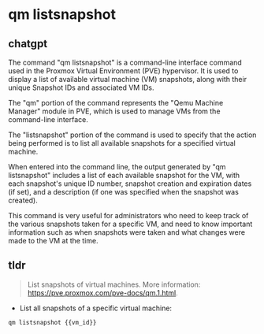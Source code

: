 # qm listsnapshot 
## chatgpt 
The command "qm listsnapshot" is a command-line interface command used in the Proxmox Virtual Environment (PVE) hypervisor. It is used to display a list of available virtual machine (VM) snapshots, along with their unique Snapshot IDs and associated VM IDs. 

The "qm" portion of the command represents the "Qemu Machine Manager" module in PVE, which is used to manage VMs from the command-line interface. 

The "listsnapshot" portion of the command is used to specify that the action being performed is to list all available snapshots for a specified virtual machine. 

When entered into the command line, the output generated by "qm listsnapshot" includes a list of each available snapshot for the VM, with each snapshot's unique ID number, snapshot creation and expiration dates (if set), and a description (if one was specified when the snapshot was created). 

This command is very useful for administrators who need to keep track of the various snapshots taken for a specific VM, and need to know important information such as when snapshots were taken and what changes were made to the VM at the time. 

## tldr 
 
> List snapshots of virtual machines.
> More information: <https://pve.proxmox.com/pve-docs/qm.1.html>.

- List all snapshots of a specific virtual machine:

`qm listsnapshot {{vm_id}}`
